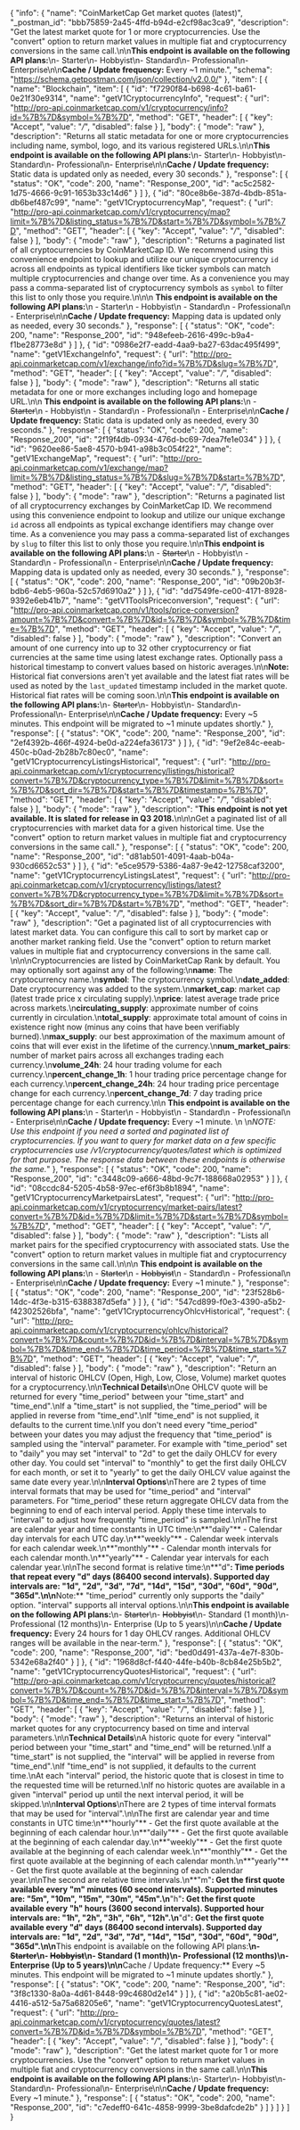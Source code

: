 {
  "info": {
    "name": "CoinMarketCap Get market quotes (latest)",
    "_postman_id": "bbb75859-2a45-4ffd-b94d-e2cf98ac3ca9",
    "description": "Get the latest market quote for 1 or more cryptocurrencies. Use the \"convert\" option to return market values in multiple fiat and cryptocurrency conversions in the same call.\n\n**This endpoint is available on the following API plans:**\n- Starter\n- Hobbyist\n- Standard\n- Professional\n- Enterprise\n\n**Cache / Update frequency:** Every ~1 minute.",
    "schema": "https://schema.getpostman.com/json/collection/v2.0.0/"
  },
  "item": [
    {
      "name": "Blockchain",
      "item": [
        {
          "id": "f7290f84-b698-4c61-ba61-0e21f30e9314",
          "name": "getV1CryptocurrencyInfo",
          "request": {
            "url": "http://pro-api.coinmarketcap.com/v1/cryptocurrency/info?id=%7B%7D&symbol=%7B%7D",
            "method": "GET",
            "header": [
              {
                "key": "Accept",
                "value": "*/*",
                "disabled": false
              }
            ],
            "body": {
              "mode": "raw"
            },
            "description": "Returns all static metadata for one or more cryptocurrencies including name, symbol, logo, and its various registered URLs.\n\n**This endpoint is available on the following API plans:**\n- Starter\n- Hobbyist\n- Standard\n- Professional\n- Enterprise\n\n**Cache / Update frequency:** Static data is updated only as needed, every 30 seconds."
          },
          "response": [
            {
              "status": "OK",
              "code": 200,
              "name": "Response_200",
              "id": "ac5c2582-1d75-4666-9c91-1653b33c14d6"
            }
          ]
        },
        {
          "id": "80ce8b6e-387d-4bdb-851a-db6bef487c99",
          "name": "getV1CryptocurrencyMap",
          "request": {
            "url": "http://pro-api.coinmarketcap.com/v1/cryptocurrency/map?limit=%7B%7D&listing_status=%7B%7D&start=%7B%7D&symbol=%7B%7D",
            "method": "GET",
            "header": [
              {
                "key": "Accept",
                "value": "*/*",
                "disabled": false
              }
            ],
            "body": {
              "mode": "raw"
            },
            "description": "Returns a paginated list of all cryptocurrencies by CoinMarketCap ID. We recommend using this convenience endpoint to lookup and utilize our unique cryptocurrency `id` across all endpoints as typical identifiers like ticker symbols can match multiple cryptocurrencies and change over time. As a convenience you may pass a comma-separated list of cryptocurrency symbols as `symbol` to filter this list to only those you require.\n\n\n  **This endpoint is available on the following API plans:**\n  - Starter\n  - Hobbyist\n  - Standard\n  - Professional\n  - Enterprise\n\n**Cache / Update frequency:** Mapping data is updated only as needed, every 30 seconds."
          },
          "response": [
            {
              "status": "OK",
              "code": 200,
              "name": "Response_200",
              "id": "948efeeb-2616-499c-b9a4-f1be28773e8d"
            }
          ]
        },
        {
          "id": "0986e2f7-eadd-4aa9-ba27-63dac495f499",
          "name": "getV1ExchangeInfo",
          "request": {
            "url": "http://pro-api.coinmarketcap.com/v1/exchange/info?id=%7B%7D&slug=%7B%7D",
            "method": "GET",
            "header": [
              {
                "key": "Accept",
                "value": "*/*",
                "disabled": false
              }
            ],
            "body": {
              "mode": "raw"
            },
            "description": "Returns all static metadata for one or more exchanges including logo and homepage URL.\n\n  **This endpoint is available on the following API plans:**\n  - ~~Starter~~\n  - Hobbyist\n  - Standard\n  - Professional\n  - Enterprise\n\n**Cache / Update frequency:** Static data is updated only as needed, every 30 seconds."
          },
          "response": [
            {
              "status": "OK",
              "code": 200,
              "name": "Response_200",
              "id": "2f19f4db-0934-476d-bc69-7dea7fe1e034"
            }
          ]
        },
        {
          "id": "9620ee86-5ae8-4570-b941-a98b3c054f22",
          "name": "getV1ExchangeMap",
          "request": {
            "url": "http://pro-api.coinmarketcap.com/v1/exchange/map?limit=%7B%7D&listing_status=%7B%7D&slug=%7B%7D&start=%7B%7D",
            "method": "GET",
            "header": [
              {
                "key": "Accept",
                "value": "*/*",
                "disabled": false
              }
            ],
            "body": {
              "mode": "raw"
            },
            "description": "Returns a paginated list of all cryptocurrency exchanges by CoinMarketCap ID. We recommend using this convenience endpoint to lookup and utilize our unique exchange `id` across all endpoints as typical exchange identifiers may change over time. As a convenience you may pass a comma-separated list of exchanges by `slug` to filter this list to only those you require.\n\n**This endpoint is available on the following API plans:**\n  - ~~Starter~~\n  - Hobbyist\n  - Standard\n  - Professional\n  - Enterprise\n\n**Cache / Update frequency:** Mapping data is updated only as needed, every 30 seconds."
          },
          "response": [
            {
              "status": "OK",
              "code": 200,
              "name": "Response_200",
              "id": "09b20b3f-bdb6-4eb5-960a-52c57d6910a2"
            }
          ]
        },
        {
          "id": "dd7549fe-ce00-4171-8928-9392e6eb41b7",
          "name": "getV1ToolsPriceconversion",
          "request": {
            "url": "http://pro-api.coinmarketcap.com/v1/tools/price-conversion?amount=%7B%7D&convert=%7B%7D&id=%7B%7D&symbol=%7B%7D&time=%7B%7D",
            "method": "GET",
            "header": [
              {
                "key": "Accept",
                "value": "*/*",
                "disabled": false
              }
            ],
            "body": {
              "mode": "raw"
            },
            "description": "Convert an amount of one currency into up to 32 other cryptocurrency or fiat currencies at the same time using latest exchange rates. Optionally pass a historical timestamp to convert values based on historic averages.\n\n**Note:** Historical fiat conversions aren't yet available and the latest fiat rates will be used as noted by the `last_updated` timestamp included in the market quote. Historical fiat rates will be coming soon.\n\n**This endpoint is available on the following API plans:**\n- ~~Starter~~\n- Hobbyist\n- Standard\n- Professional\n- Enterprise\n\n**Cache / Update frequency:** Every ~5 minutes. This endpoint will be migrated to ~1 minute updates shortly."
          },
          "response": [
            {
              "status": "OK",
              "code": 200,
              "name": "Response_200",
              "id": "2ef4392b-466f-4924-be0d-a224efa36173"
            }
          ]
        },
        {
          "id": "9ef2e84c-eeab-450c-b0ad-2b28b7c80ec0",
          "name": "getV1CryptocurrencyListingsHistorical",
          "request": {
            "url": "http://pro-api.coinmarketcap.com/v1/cryptocurrency/listings/historical?convert=%7B%7D&cryptocurrency_type=%7B%7D&limit=%7B%7D&sort=%7B%7D&sort_dir=%7B%7D&start=%7B%7D&timestamp=%7B%7D",
            "method": "GET",
            "header": [
              {
                "key": "Accept",
                "value": "*/*",
                "disabled": false
              }
            ],
            "body": {
              "mode": "raw"
            },
            "description": "**This endpoint is not yet available. It is slated for release in Q3 2018.**\n\n\nGet a paginated list of all cryptocurrencies with market data for a given historical time. Use the \"convert\" option to return market values in multiple fiat and cryptocurrency conversions in the same call."
          },
          "response": [
            {
              "status": "OK",
              "code": 200,
              "name": "Response_200",
              "id": "d81ab501-4091-4aab-b04a-930cd6652c53"
            }
          ]
        },
        {
          "id": "e5ce9579-5386-4a87-9e42-12758caf3200",
          "name": "getV1CryptocurrencyListingsLatest",
          "request": {
            "url": "http://pro-api.coinmarketcap.com/v1/cryptocurrency/listings/latest?convert=%7B%7D&cryptocurrency_type=%7B%7D&limit=%7B%7D&sort=%7B%7D&sort_dir=%7B%7D&start=%7B%7D",
            "method": "GET",
            "header": [
              {
                "key": "Accept",
                "value": "*/*",
                "disabled": false
              }
            ],
            "body": {
              "mode": "raw"
            },
            "description": "Get a paginated list of all cryptocurrencies with latest market data. You can configure this call to sort by market cap or another market ranking field. Use the \"convert\" option to return market values in multiple fiat and cryptocurrency conversions in the same call.   \n\n\nCryptocurrencies are listed by CoinMarketCap Rank by default. You may optionally sort against any of the following:\n**name**: The cryptocurrency name.\n**symbol**: The cryptocurrency symbol.\n**date_added**: Date cryptocurrency was added to the system.\n**market_cap**: market cap (latest trade price x circulating supply).\n**price**: latest average trade price across markets.\n**circulating_supply**: approximate number of coins currently in circulation.\n**total_supply**: approximate total amount of coins in existence right now (minus any coins that have been verifiably burned).\n**max_supply**: our best approximation of the maximum amount of coins that will ever exist in the lifetime of the currency.\n**num_market_pairs**: number of market pairs across all exchanges trading each currency.\n**volume_24h**: 24 hour trading volume for each currency.\n**percent_change_1h**: 1 hour trading price percentage change for each currency.\n**percent_change_24h**: 24 hour trading price percentage change for each currency.\n**percent_change_7d**: 7 day trading price percentage change for each currency.\n\n  **This endpoint is available on the following API plans:**\n  - Starter\n  - Hobbyist\n  - Standard\n  - Professional\n  - Enterprise\n\n**Cache / Update frequency:** Every ~1 minute. \n  \n*NOTE: Use this endpoint if you need a sorted and paginated list of cryptocurrencies. If you want to query for market data on a few specific cryptocurrencies use /v1/cryptocurrency/quotes/latest which is optimized for that purpose. The response data between these endpoints is otherwise the same.*"
          },
          "response": [
            {
              "status": "OK",
              "code": 200,
              "name": "Response_200",
              "id": "c3448c09-a666-48bd-9c7f-188668a02953"
            }
          ]
        },
        {
          "id": "08ccdc84-5205-4b58-97ec-ef6f3b8b1894",
          "name": "getV1CryptocurrencyMarketpairsLatest",
          "request": {
            "url": "http://pro-api.coinmarketcap.com/v1/cryptocurrency/market-pairs/latest?convert=%7B%7D&id=%7B%7D&limit=%7B%7D&start=%7B%7D&symbol=%7B%7D",
            "method": "GET",
            "header": [
              {
                "key": "Accept",
                "value": "*/*",
                "disabled": false
              }
            ],
            "body": {
              "mode": "raw"
            },
            "description": "Lists all market pairs for the specified cryptocurrency with associated stats. Use the \"convert\" option to return market values in multiple fiat and cryptocurrency conversions in the same call.\n\n\n  **This endpoint is available on the following API plans:**\n  - ~~Starter~~\n  - ~~Hobbyist~~\n  - Standard\n  - Professional\n  - Enterprise\n\n**Cache / Update frequency:** Every ~1 minute."
          },
          "response": [
            {
              "status": "OK",
              "code": 200,
              "name": "Response_200",
              "id": "23f528b6-14dc-4f3e-b315-6388387d5efa"
            }
          ]
        },
        {
          "id": "547cd899-f0e3-4390-a5b2-f42302526bfa",
          "name": "getV1CryptocurrencyOhlcvHistorical",
          "request": {
            "url": "http://pro-api.coinmarketcap.com/v1/cryptocurrency/ohlcv/historical?convert=%7B%7D&count=%7B%7D&id=%7B%7D&interval=%7B%7D&symbol=%7B%7D&time_end=%7B%7D&time_period=%7B%7D&time_start=%7B%7D",
            "method": "GET",
            "header": [
              {
                "key": "Accept",
                "value": "*/*",
                "disabled": false
              }
            ],
            "body": {
              "mode": "raw"
            },
            "description": "Return an interval of historic OHLCV (Open, High, Low, Close, Volume) market quotes for a cryptocurrency.\n\n**Technical Details**\nOne OHLCV quote will be returned for every \"time_period\" between your \"time_start\" and \"time_end\".\nIf a \"time_start\" is not supplied, the \"time_period\" will be applied in reverse from \"time_end\".\nIf \"time_end\" is not supplied, it defaults to the current time.\nIf you don't need every \"time_period\" between your dates you may adjust the frequency that \"time_period\" is sampled using the \"interval\" parameter. For example with \"time_period\" set to \"daily\" you may set \"interval\" to \"2d\" to get the daily OHLCV for every other day. You could set \"interval\" to \"monthly\" to get the first daily OHLCV for each month, or set it to \"yearly\" to get the daily OHLCV value against the same date every year.\n\n**Interval Options**\nThere are 2 types of time interval formats that may be used for \"time_period\" and \"interval\" parameters. For \"time_period\" these return aggregate OHLCV data from the beginning to end of each interval period. Apply these time intervals to \"interval\" to adjust how frequently \"time_period\" is sampled.\n\nThe first are calendar year and time constants in UTC time:\n**\"daily\"** - Calendar day intervals for each UTC day.\n**\"weekly\"** - Calendar week intervals for each calendar week.\n**\"monthly\"** - Calendar month intervals for each calendar month.\n**\"yearly\"** - Calendar year intervals for each calendar year.\n\nThe second format is relative time:\n**\"d\"**: Time periods that repeat every \"d\" days (86400 second intervals). Supported day intervals are: \"1d\", \"2d\", \"3d\", \"7d\", \"14d\", \"15d\", \"30d\", \"60d\", \"90d\", \"365d\".\n\n**Note:** \"time_period\" currently only supports the \"daily\" option. \"interval\" supports all interval options.\n\n**This endpoint is available on the following API plans:**\n- ~~Starter~~\n- ~~Hobbyist~~\n- Standard (1 month)\n- Professional (12 months)\n- Enterprise (Up to 5 years)\n\n**Cache / Update frequency:** Every 24 hours for 1 day OHLCV ranges. Additional OHLCV ranges will be available in the near-term."
          },
          "response": [
            {
              "status": "OK",
              "code": 200,
              "name": "Response_200",
              "id": "bed0d491-437a-4e7f-830b-5342e68a2f40"
            }
          ]
        },
        {
          "id": "1968d8cf-f440-44fe-b40b-8cb84e25b5b2",
          "name": "getV1CryptocurrencyQuotesHistorical",
          "request": {
            "url": "http://pro-api.coinmarketcap.com/v1/cryptocurrency/quotes/historical?convert=%7B%7D&count=%7B%7D&id=%7B%7D&interval=%7B%7D&symbol=%7B%7D&time_end=%7B%7D&time_start=%7B%7D",
            "method": "GET",
            "header": [
              {
                "key": "Accept",
                "value": "*/*",
                "disabled": false
              }
            ],
            "body": {
              "mode": "raw"
            },
            "description": "Returns an interval of historic market quotes for any cryptocurrency based on time and interval parameters.\n\n**Technical Details**\nA historic quote for every \"interval\" period between your \"time_start\" and \"time_end\" will be returned.\nIf a \"time_start\" is not supplied, the \"interval\" will be applied in reverse from \"time_end\".\nIf \"time_end\" is not supplied, it defaults to the current time.\nAt each \"interval\" period, the historic quote that is closest in time to the requested time will be returned.\nIf no historic quotes are available in a given \"interval\" period up until the next interval period, it will be skipped.\n\n**Interval Options**\nThere are 2 types of time interval formats that may be used for \"interval\".\n\nThe first are calendar year and time constants in UTC time:\n**\"hourly\"** - Get the first quote available at the beginning of each calendar hour.\n**\"daily\"** - Get the first quote available at the beginning of each calendar day.\n**\"weekly\"** - Get the first quote available at the beginning of each calendar week.\n**\"monthly\"** - Get the first quote available at the beginning of each calendar month.\n**\"yearly\"** - Get the first quote available at the beginning of each calendar year.\n\nThe second are relative time intervals.\n**\"m\"**: Get the first quote available every \"m\" minutes (60 second intervals). Supported minutes are: \"5m\", \"10m\", \"15m\", \"30m\", \"45m\".\n**\"h\"**: Get the first quote available every \"h\" hours (3600 second intervals). Supported hour intervals are: \"1h\", \"2h\", \"3h\", \"6h\", \"12h\".\n**\"d\"**: Get the first quote available every \"d\" days (86400 second intervals). Supported day intervals are: \"1d\", \"2d\", \"3d\", \"7d\", \"14d\", \"15d\", \"30d\", \"60d\", \"90d\", \"365d\".\n\n**This endpoint is available on the following API plans:**\n- ~~Starter~~\n- ~~Hobbyist~~\n- Standard (1 month)\n- Professional (12 months)\n- Enterprise (Up to 5 years)\n\n**Cache / Update frequency:** Every ~5 minutes. This endpoint will be migrated to ~1 minute updates shortly."
          },
          "response": [
            {
              "status": "OK",
              "code": 200,
              "name": "Response_200",
              "id": "3f8c1330-8a0a-4d61-8448-99c4680d2e14"
            }
          ]
        },
        {
          "id": "a20b5c81-ae02-4416-a512-5a75a68205e6",
          "name": "getV1CryptocurrencyQuotesLatest",
          "request": {
            "url": "http://pro-api.coinmarketcap.com/v1/cryptocurrency/quotes/latest?convert=%7B%7D&id=%7B%7D&symbol=%7B%7D",
            "method": "GET",
            "header": [
              {
                "key": "Accept",
                "value": "*/*",
                "disabled": false
              }
            ],
            "body": {
              "mode": "raw"
            },
            "description": "Get the latest market quote for 1 or more cryptocurrencies. Use the \"convert\" option to return market values in multiple fiat and cryptocurrency conversions in the same call.\n\n**This endpoint is available on the following API plans:**\n- Starter\n- Hobbyist\n- Standard\n- Professional\n- Enterprise\n\n**Cache / Update frequency:** Every ~1 minute."
          },
          "response": [
            {
              "status": "OK",
              "code": 200,
              "name": "Response_200",
              "id": "c7edeff0-641c-4858-9999-3be8dafcde2b"
            }
          ]
        }
      ]
    }
  ]
}
